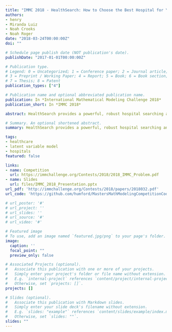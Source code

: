 ```yaml
---
title: "IMMC 2018 - HealthSearch: How to Choose the Best Hospital for You"
authors:
- henry
- Miranda Luiz
- Noah Crooks
- Noah Roger
date: "2018-03-24T00:00:00Z"
doi: ""

# Schedule page publish date (NOT publication's date).
publishDate: "2017-01-01T00:00:00Z"

# Publication type.
# Legend: 0 = Uncategorized; 1 = Conference paper; 2 = Journal article;
# 3 = Preprint / Working Paper; 4 = Report; 5 = Book; 6 = Book section;
# 7 = Thesis; 8 = Patent
publication_types: ["4"]

# Publication name and optional abbreviated publication name.
publication: In *International Mathematical Modeling Challenge 2018*
publication_short: In *IMMC 2018*

abstract: HealthSearch provides a powerful, robust hospital searching and ranking tool in a clean, functional, and easy-to-use package. It surpasses similar tools by including over 50 hospital quality metrics, putting patient experience at the forefront of our measures, employing the sophisticated latent variable technique to account for potentially hidden variables affecting hospital quality, and offering a personalizable algorithm, accessible through a convenient user-interface, which weights factors based on user preference. We believe HealthSearch can enable patients to take control over their own healthcare and provide them with much-welcomed autonomy in a system which has long treated patients as mere numbers. 

# Summary. An optional shortened abstract.
summary: HealthSearch provides a powerful, robust hospital searching and ranking tool in a clean, functional, and easy-to-use package.

tags:
- healthcare
- latent variable model
- hospitals
featured: false

links:
- name: Competition
  url: https://immchallenge.org/Contests/2018/2018_IMMC_Problem.pdf
- name: Slides
  url: files/IMMC_2018_Presentation.pptx
url_pdf: 'http://immchallenge.org/Contests/2018/papers/2018032.pdf'
url_code: 'https://github.com/humford/MastersMathModelingCompetitionCode'

# url_poster: '#'
# url_project: ''
# url_slides: ''
# url_source: '#'
# url_video: '#'

# Featured image
# To use, add an image named `featured.jpg/png` to your page's folder. 
image:
  caption: ''
  focal_point: ""
  preview_only: false

# Associated Projects (optional).
#   Associate this publication with one or more of your projects.
#   Simply enter your project's folder or file name without extension.
#   E.g. `internal-project` references `content/project/internal-project/index.md`.
#   Otherwise, set `projects: []`.
projects: []

# Slides (optional).
#   Associate this publication with Markdown slides.
#   Simply enter your slide deck's filename without extension.
#   E.g. `slides: "example"` references `content/slides/example/index.md`.
#   Otherwise, set `slides: ""`.
slides: ""
---
```


